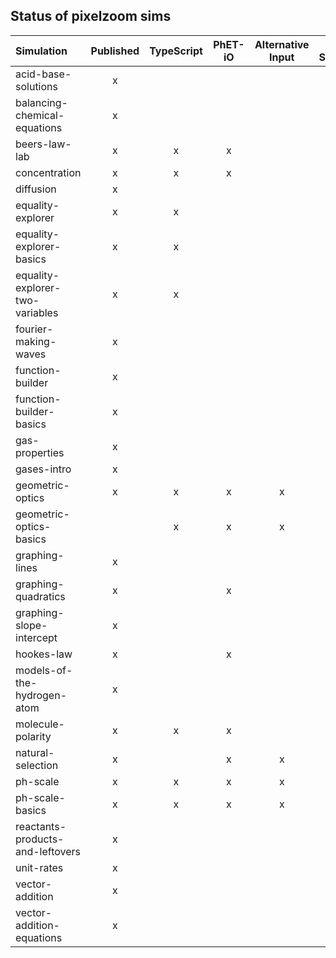 ## Status of pixelzoom sims 

| Simulation                       | Published  | TypeScript | PhET-iO  | Alternative Input  | UI Sound  | Dynamic Locale  |
|:---------------------------------|:----------:|:----------:|:--------:|:------------------:|:---------:|:---------------:|
| acid-base-solutions              |     x      |            |          |                    |           |                 |
| balancing-chemical-equations     |     x      |            |          |                    |           |                 |
| beers-law-lab                    |     x      |     x      |    x     |                    |           |                 |
| concentration                    |     x      |     x      |    x     |                    |           |                 |
| diffusion                        |     x      |            |          |                    |           |                 |
| equality-explorer                |     x      |     x      |          |                    |           |                 |
| equality-explorer-basics         |     x      |     x      |          |                    |           |                 |
| equality-explorer-two-variables  |     x      |     x      |          |                    |           |                 |
| fourier-making-waves             |     x      |            |          |                    |           |                 |
| function-builder                 |     x      |            |          |                    |           |                 |
| function-builder-basics          |     x      |            |          |                    |           |                 |
| gas-properties                   |     x      |            |          |                    |           |                 |
| gases-intro                      |     x      |            |          |                    |           |                 |
| geometric-optics                 |     x      |     x      |    x     |         x          |     x     |        x        |
| geometric-optics-basics          |            |     x      |    x     |         x          |     x     |        x        |
| graphing-lines                   |     x      |            |          |                    |           |                 |
| graphing-quadratics              |     x      |            |    x     |                    |           |                 |
| graphing-slope-intercept         |     x      |            |          |                    |           |                 |
| hookes-law                       |     x      |            |    x     |                    |           |                 |
| models-of-the-hydrogen-atom      |     x      |            |          |                    |           |        x        |
| molecule-polarity                |     x      |     x      |    x     |                    |           |                 |
| natural-selection                |     x      |            |    x     |         x          |     x     |        x        |
| ph-scale                         |     x      |     x      |    x     |         x          |     x     |        x        |
| ph-scale-basics                  |     x      |     x      |    x     |         x          |     x     |        x        |
| reactants-products-and-leftovers |     x      |            |          |                    |           |                 |
| unit-rates                       |     x      |            |          |                    |           |                 |
| vector-addition                  |     x      |            |          |                    |           |                 |
| vector-addition-equations        |     x      |            |          |                    |           |                 |
